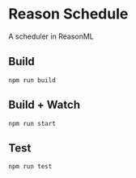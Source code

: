 # Reason Schedule
A scheduler in ReasonML

## Build
```
npm run build
```

## Build + Watch

```
npm run start
```

## Test
```
npm run test
```